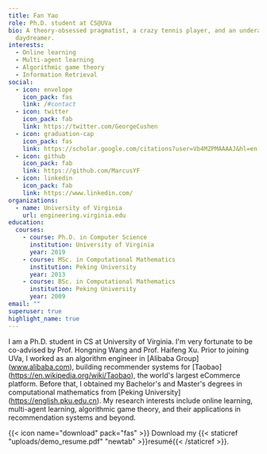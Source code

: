 ```yaml
---
title: Fan Yao
role: Ph.D. student at CS@UVa
bio: A theory-obsessed pragmatist, a crazy tennis player, and an underachieving
  daydreamer.
interests:
  - Online learning
  - Multi-agent learning
  - Algorithmic game theory
  - Information Retrieval
social:
  - icon: envelope
    icon_pack: fas
    link: /#contact
  - icon: twitter
    icon_pack: fab
    link: https://twitter.com/GeorgeCushen
  - icon: graduation-cap
    icon_pack: fas
    link: https://scholar.google.com/citations?user=Vb4MZPMAAAAJ&hl=en-US
  - icon: github
    icon_pack: fab
    link: https://github.com/MarcusYF
  - icon: linkedin
    icon_pack: fab
    link: https://www.linkedin.com/
organizations:
  - name: University of Virginia
    url: engineering.virginia.edu
education:
  courses:
    - course: Ph.D. in Computer Science
      institution: University of Virginia
      year: 2019
    - course: MSc. in Computational Mathematics
      institution: Peking University
      year: 2013
    - course: BSc. in Computational Mathematics
      institution: Peking University
      year: 2009
email: ""
superuser: true
highlight_name: true
---
```

I am a Ph.D. student in CS at University of Virginia. I'm very fortunate to be co-advised by Prof. Hongning Wang and Prof. Haifeng Xu. Prior to joining UVa, I worked as an algorithm engineer in \[Alibaba Group](www.alibaba.com), building recommender systems for \[Taobao](https://en.wikipedia.org/wiki/Taobao), the world's largest eCommerce platform. Before that, I obtained my Bachelor's and Master's degrees in computational mathematics from \[Peking University](https://english.pku.edu.cn). My research interests include online learning, multi-agent learning, algorithmic game theory, and their applications in recommendation systems and beyond.

{{< icon name="download" pack="fas" >}} Download my {{< staticref "uploads/demo_resume.pdf" "newtab" >}}resumé{{< /staticref >}}.